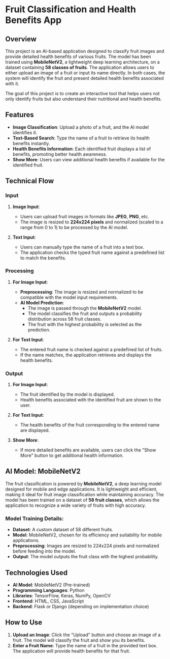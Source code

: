 # Fruit Classification and Health Benefits App

## Overview

This project is an AI-based application designed to classify fruit images and provide detailed health benefits of various fruits. The model has been trained using **MobileNetV2**, a lightweight deep learning architecture, on a dataset containing **58 classes of fruits**. The application allows users to either upload an image of a fruit or input its name directly. In both cases, the system will identify the fruit and present detailed health benefits associated with it.

The goal of this project is to create an interactive tool that helps users not only identify fruits but also understand their nutritional and health benefits.

## Features

- **Image Classification**: Upload a photo of a fruit, and the AI model identifies it.
- **Text-Based Search**: Type the name of a fruit to retrieve its health benefits instantly.
- **Health Benefits Information**: Each identified fruit displays a list of benefits, promoting better health awareness.
- **Show More**: Users can view additional health benefits if available for the identified fruit.

## Technical Flow

### Input
1. **Image Input**:
   - Users can upload fruit images in formats like **JPEG**, **PNG**, etc.
   - The image is resized to **224x224 pixels** and normalized (scaled to a range from 0 to 1) to be processed by the AI model.

2. **Text Input**:
   - Users can manually type the name of a fruit into a text box.
   - The application checks the typed fruit name against a predefined list to match the benefits.

### Processing

1. **For Image Input**:
   - **Preprocessing**: The image is resized and normalized to be compatible with the model input requirements.
   - **AI Model Prediction**:
     - The image is passed through the **MobileNetV2** model.
     - The model classifies the fruit and outputs a probability distribution across 58 fruit classes.
     - The fruit with the highest probability is selected as the prediction.

2. **For Text Input**:
   - The entered fruit name is checked against a predefined list of fruits.
   - If the name matches, the application retrieves and displays the health benefits.

### Output
1. **For Image Input**:
   - The fruit identified by the model is displayed.
   - Health benefits associated with the identified fruit are shown to the user.

2. **For Text Input**:
   - The health benefits of the fruit corresponding to the entered name are displayed.

3. **Show More**:
   - If more detailed benefits are available, users can click the "Show More" button to get additional health information.

## AI Model: MobileNetV2

The fruit classification is powered by **MobileNetV2**, a deep learning model designed for mobile and edge applications. It is lightweight and efficient, making it ideal for fruit image classification while maintaining accuracy. The model has been trained on a dataset of **58 fruit classes**, which allows the application to recognize a wide variety of fruits with high accuracy.

### Model Training Details:
- **Dataset**: A custom dataset of 58 different fruits.
- **Model**: MobileNetV2, chosen for its efficiency and suitability for mobile applications.
- **Preprocessing**: Images are resized to 224x224 pixels and normalized before feeding into the model.
- **Output**: The model outputs the fruit class with the highest probability.

## Technologies Used

- **AI Model**: MobileNetV2 (Pre-trained)
- **Programming Languages**: Python
- **Libraries**: TensorFlow, Keras, NumPy, OpenCV
- **Frontend**: HTML, CSS, JavaScript
- **Backend**: Flask or Django (depending on implementation choice)

## How to Use

1. **Upload an Image**: Click the "Upload" button and choose an image of a fruit. The model will classify the fruit and show you its benefits.
2. **Enter a Fruit Name**: Type the name of a fruit in the provided text box. The application will provide health benefits for that fruit.
